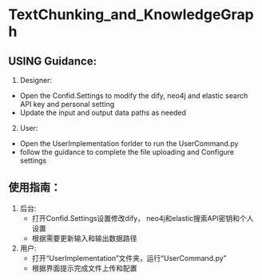 # TextChunking_and_KnowledgeGraph

## USING Guidance:
1. Designer:
- Open the Confid.Settings to modify the dify, neo4j and elastic search API key and personal setting
- Update the input and output data paths as needed
2. User:
- Open the UserImplementation forlder to run the UserCommand.py
- follow the guidance to complete the file uploading and Configure settings
 
## 使用指南： 
1. 后台:
   - 打开Confid.Settings设置修改dify， neo4j和elastic搜索API密钥和个人设置
   - 根据需要更新输入和输出数据路径 
3. 用户:
   - 打开“UserImplementation”文件夹，运行“UserCommand.py”
   - 根据界面提示完成文件上传和配置
